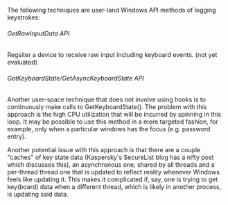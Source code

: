 The following techniques are user-land Windows API methods of logging keystrokes:

###### GetRawInputData API
Regsiter a device to receive raw input including keyboard events. (not yet evaluated)

###### GetKeyboardState/GetAsyncKeyboardState API
Another user-space technique that does not involve using hooks is to continuously make calls to GetKeyboardState(). The problem with this approach is the high CPU utilization that will be incurred by spinning in this loop. It may be possible to use this method in a more targeted fashion, for example, only when a particular windows has the focus (e.g. password entry).

Another potential issue with this approach is that there are a couple "caches" of key state data (Kaspersky's SecureList blog has a nifty post which discusses this), an asynchronous one, shared by all threads and a per-thread thread one that is updated to reflect reality whenever Windows feels like updating it.  This makes it complicated if, say, one is trying to get key(board) data when a different thread, which is likely in another process, is updating said data. 

